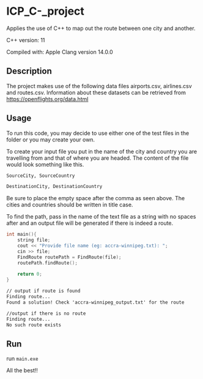 # ICP_C-_project
Applies the use of C++ to map out the route between one city and another. 

C++ version: 11

Compiled with: Apple Clang version 14.0.0



## Description
The project makes use of the following data files airports.csv, airlines.csv and routes.csv. Information about these datasets can be retrieved from https://openflights.org/data.html



## Usage
To run this code, you may decide to use either one of the test files in the folder or you may create your own.

To create your input file you put in the name of the city and country you are travelling from and that of where you are headed. The content of the file would look something like this.

```txt
SourceCity, SourceCountry

DestinationCity, DestinationCountry
```

Be sure to place the empty space after the comma as seen above. The cities and countries should be written in title case.

To find the path, pass in the name of the text file as a string with no spaces after and an output file will be generated if there is indeed a route.

```c++
int main(){
    string file;
    cout << "Provide file name (eg: accra-winnipeg.txt): ";
    cin >> file;
    FindRoute routePath = FindRoute(file);
    routePath.findRoute();
    
    return 0;
}
```

```txt
// output if route is found
Finding route...
Found a solution! Check 'accra-winnipeg_output.txt' for the route

//output if there is no route
Finding route...
No such route exists

```

## Run
run ```main.exe```


All the best!!

